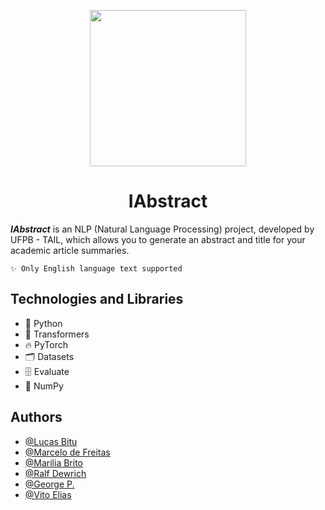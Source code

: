 <p align="center">
  <img src="https://i.imgur.com/PIUZbZi.png" width="250" />
</p>

<h1 align="center">
  IAbstract
</h1>


_**IAbstract**_ is an NLP (Natural Language Processing) project, developed by UFPB - TAIL, which allows you to generate an abstract and title for your academic article summaries.

    ✨ Only English language text supported


## Technologies and Libraries

- 🐍 Python
- 🦾 Transformers
- 🔥 PyTorch
- 🗂️ Datasets
- 🗄️ Evaluate
- 🧮 NumPy

## Authors

- [@Lucas Bitu](https://github.com/lucasbitu)
- [@Marcelo de Freitas](https://github.com/MarceloFreitass)
- [@Marilia Brito](https://github.com/mariliabrito)
- [@Ralf Dewrich](https://github.com/ralfferreira)
- [@George P.](https://github.com/GeorgePaulino)
- [@Vito Elias](https://github.com/RoyCal)
